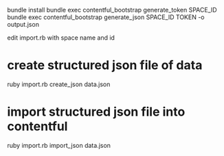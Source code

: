 bundle install
bundle exec contentful_bootstrap generate_token SPACE_ID
bundle exec contentful_bootstrap generate_json SPACE_ID TOKEN -o output.json

edit import.rb with space name and id

# create structured json file of data
ruby import.rb create_json data.json

# import structured json file into contentful
ruby import.rb import_json data.json